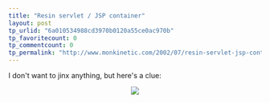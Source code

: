 ```yaml
---
title: "Resin servlet / JSP container"
layout: post
tp_urlid: "6a010534988cd3970b0120a55ce0ac970b"
tp_favoritecount: 0
tp_commentcount: 0
tp_permalink: "http://www.monkinetic.com/2002/07/resin-servlet-jsp-container.html"
---
```

I don&#39;t want to jinx anything, but here&#39;s a clue:

<div align="center"><img border="0" src="http://media.redmonk.net/images/resin.jpg" /></div>
